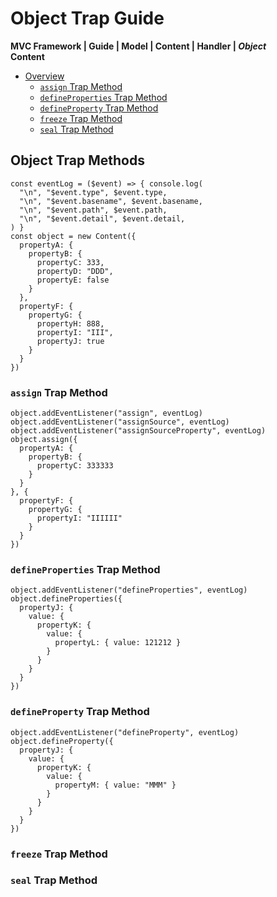 # Object Trap Guide
**MVC Framework | Guide | Model \| Content \| Handler \| *Object***  
**Content**  
 - [Overview]()
   - [`assign` Trap Method]()
   - [`defineProperties` Trap Method]()
   - [`defineProperty` Trap Method]()
   - [`freeze` Trap Method]()
   - [`seal` Trap Method]()
## Object Trap Methods
```
const eventLog = ($event) => { console.log(
  "\n", "$event.type", $event.type,
  "\n", "$event.basename", $event.basename,
  "\n", "$event.path", $event.path,
  "\n", "$event.detail", $event.detail,
) }
const object = new Content({
  propertyA: {
    propertyB: {
      propertyC: 333,
      propertyD: "DDD",
      propertyE: false
    }
  },
  propertyF: {
    propertyG: {
      propertyH: 888,
      propertyI: "III",
      propertyJ: true
    }
  }
})
```
### `assign` Trap Method
```
object.addEventListener("assign", eventLog)
object.addEventListener("assignSource", eventLog)
object.addEventListener("assignSourceProperty", eventLog)
object.assign({
  propertyA: {
    propertyB: {
      propertyC: 333333
    }
  }
}, {
  propertyF: {
    propertyG: {
      propertyI: "IIIIII"
    }
  }
})
```
### `defineProperties` Trap Method
```
object.addEventListener("defineProperties", eventLog)
object.defineProperties({
  propertyJ: {
    value: {
      propertyK: {
        value: {
          propertyL: { value: 121212 }
        }
      }
    }
  }
})
```
### `defineProperty` Trap Method
```
object.addEventListener("defineProperty", eventLog)
object.defineProperty({
  propertyJ: {
    value: {
      propertyK: {
        value: {
          propertyM: { value: "MMM" }
        }
      }
    }
  }
})
```
### `freeze` Trap Method
### `seal` Trap Method